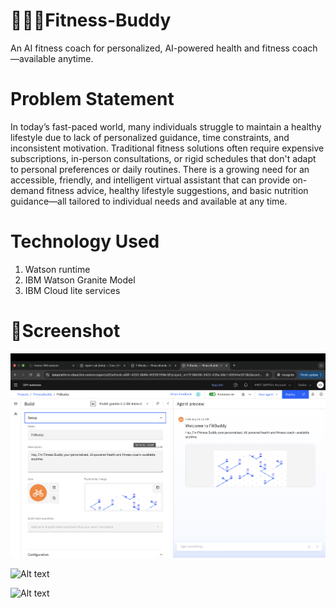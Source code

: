# 🏋🏻‍♀️Fitness-Buddy
An AI  fitness coach for personalized, AI-powered health and fitness coach—available anytime. 

# Problem Statement 

In today’s fast-paced world, many individuals struggle to maintain a healthy lifestyle due
to lack of personalized guidance, time constraints, and inconsistent motivation. Traditional fitness
solutions often require expensive subscriptions, in-person consultations, or rigid schedules that don't
adapt to personal preferences or daily routines.
There is a growing need for an accessible, friendly, and intelligent virtual assistant that can provide on-
demand fitness advice, healthy lifestyle suggestions, and basic nutrition guidance—all tailored to
individual needs and available at any time.

# Technology Used 

1. Watson runtime
2. IBM Watson Granite Model
3. IBM Cloud lite services

# 🧾Screenshot

![Alt text](Stepup.png)

![Alt text](.png)

![Alt text](images/my-image.png)
